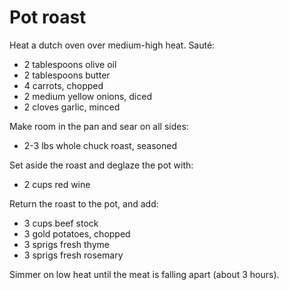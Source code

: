 Pot roast
=========

Heat a dutch oven over medium-high heat. Sauté:

- 2 tablespoons olive oil
- 2 tablespoons butter
- 4 carrots, chopped
- 2 medium yellow onions, diced
- 2 cloves garlic, minced

Make room in the pan and sear on all sides:

- 2-3 lbs whole chuck roast, seasoned

Set aside the roast and deglaze the pot with:

- 2 cups red wine

Return the roast to the pot, and add:

- 3 cups beef stock
- 3 gold potatoes, chopped
- 3 sprigs fresh thyme
- 3 sprigs fresh rosemary

Simmer on low heat until the meat is falling apart (about 3 hours).
